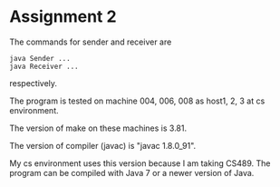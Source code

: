 Assignment 2
===============
The commands for sender and receiver are
```
java Sender ...
java Receiver ...
```
respectively.

The program is tested on machine 004, 006, 008 as host1, 2, 3 at cs environment.

The version of make on these machines is 3.81.

The version of compiler (javac) is "javac 1.8.0_91".

My cs environment uses this version because I am taking CS489. The program can be compiled with Java 7 or a newer version of Java.
